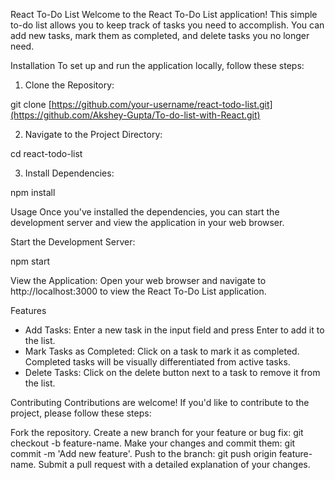 React To-Do List
Welcome to the React To-Do List application! This simple to-do list allows you to keep track of tasks you need to accomplish. You can add new tasks, mark them as completed, and delete tasks you no longer need.

Installation
To set up and run the application locally, follow these steps:

1. Clone the Repository:

git clone [https://github.com/your-username/react-todo-list.git](https://github.com/Akshey-Gupta/To-do-list-with-React.git)

2. Navigate to the Project Directory:

cd react-todo-list

3. Install Dependencies:

npm install

Usage
Once you've installed the dependencies, you can start the development server and view the application in your web browser.

Start the Development Server:

npm start

View the Application:
Open your web browser and navigate to http://localhost:3000 to view the React To-Do List application.

Features

* Add Tasks: Enter a new task in the input field and press Enter to add it to the list.
* Mark Tasks as Completed: Click on a task to mark it as completed. Completed tasks will be visually differentiated from active tasks.
* Delete Tasks: Click on the delete button next to a task to remove it from the list.
  
Contributing
Contributions are welcome! If you'd like to contribute to the project, please follow these steps:

Fork the repository.
Create a new branch for your feature or bug fix: git checkout -b feature-name.
Make your changes and commit them: git commit -m 'Add new feature'.
Push to the branch: git push origin feature-name.
Submit a pull request with a detailed explanation of your changes.
